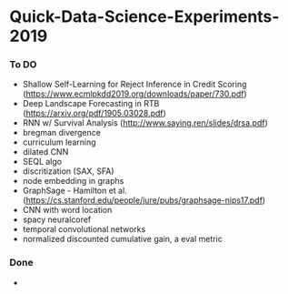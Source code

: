 # Quick-Data-Science-Experiments-2019


### To DO
* Shallow Self-Learning for Reject Inference in Credit Scoring (https://www.ecmlpkdd2019.org/downloads/paper/730.pdf)
* Deep Landscape Forecasting in RTB (https://arxiv.org/pdf/1905.03028.pdf)
* RNN w/ Survival Analysis (http://www.saying.ren/slides/drsa.pdf)
* bregman divergence
* curriculum learning
* dilated CNN
* SEQL algo 
* discritization (SAX, SFA)
* node embedding in graphs
* GraphSage - Hamilton et al. (https://cs.stanford.edu/people/jure/pubs/graphsage-nips17.pdf)
* CNN with word location
* spacy neuralcoref
* temporal convolutional networks
* normalized discounted cumulative gain, a eval metric


### Done
* 
